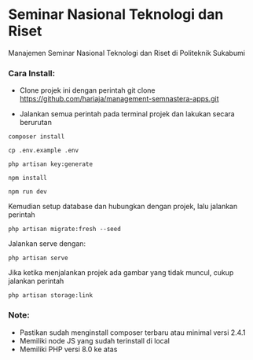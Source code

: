 # Seminar Nasional Teknologi dan Riset
Manajemen Seminar Nasional Teknologi dan Riset di Politeknik Sukabumi

### Cara Install:
- Clone projek ini dengan perintah git clone https://github.com/hariaja/management-semnastera-apps.git
* Jalankan semua perintah pada terminal projek dan lakukan secara berurutan

```
composer install
```

```
cp .env.example .env
```

```
php artisan key:generate
```

```
npm install
```

```
npm run dev
```

Kemudian setup database dan hubungkan dengan projek, lalu jalankan perintah
```
php artisan migrate:fresh --seed
```
Jalankan serve dengan:
```
php artisan serve
```

Jika ketika menjalankan projek ada gambar yang tidak muncul, cukup jalankan perintah
```
php artisan storage:link
```

### Note:
- Pastikan sudah menginstall composer terbaru atau minimal versi 2.4.1
- Memiliki node JS yang sudah terinstall di local
- Memiliki PHP versi 8.0 ke atas